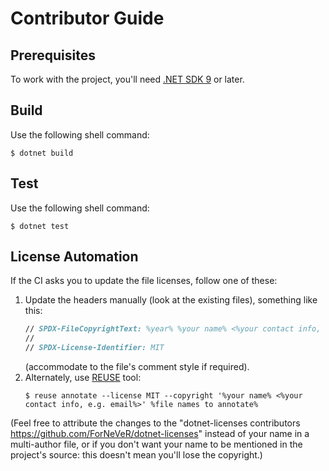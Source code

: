 <!--
SPDX-FileCopyrightText: 2024-2025 Friedrich von Never <friedrich@fornever.me>

SPDX-License-Identifier: MIT
-->

Contributor Guide
=================

Prerequisites
-------------
To work with the project, you'll need [.NET SDK 9][dotnet-sdk] or later.

Build
-----
Use the following shell command:

```console
$ dotnet build
```

Test
----
Use the following shell command:

```console
$ dotnet test
```

License Automation
------------------
If the CI asks you to update the file licenses, follow one of these:
1. Update the headers manually (look at the existing files), something like this:
   ```fsharp
   // SPDX-FileCopyrightText: %year% %your name% <%your contact info, e.g. email%>
   //
   // SPDX-License-Identifier: MIT
   ```
   (accommodate to the file's comment style if required).
2. Alternately, use [REUSE][reuse] tool:
   ```console
   $ reuse annotate --license MIT --copyright '%your name% <%your contact info, e.g. email%>' %file names to annotate%
   ```

(Feel free to attribute the changes to the "dotnet-licenses contributors <https://github.com/ForNeVeR/dotnet-licenses>" instead of your name in a multi-author file, or if you don't want your name to be mentioned in the project's source: this doesn't mean you'll lose the copyright.)

[dotnet-sdk]: https://dotnet.microsoft.com/en-us/download
[reuse]: https://reuse.software/
